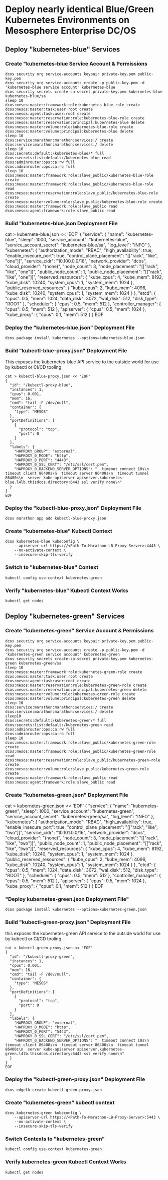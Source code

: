 # Deploy nearly identical Blue/Green Kubernetes Environments on Mesosphere Enterprise DC/OS

## Deploy "kubernetes-blue" Services
### Create "kubernetes-blue Service Account & Permissions
```
dcos security org service-accounts keypair private-key.pem public-key.pem
dcos security org service-accounts create -p public-key.pem -d 'kubernetes-blue service account' kubernetes-blue
dcos security secrets create-sa-secret private-key.pem kubernetes-blue kubernetes-blue/sa
sleep 10
dcos:mesos:master:framework:role:kubernetes-blue-role create
dcos:mesos:master:task:user:root create
dcos:mesos:agent:task:user:root create
dcos:mesos:master:reservation:role:kubernetes-blue-role create
dcos:mesos:master:reservation:principal:kubernetes-blue delete
dcos:mesos:master:volume:role:kubernetes-blue-role create
dcos:mesos:master:volume:principal:kubernetes-blue delete
sleep 10
dcos:service:marathon:marathon:services:/ create
dcos:service:marathon:marathon:services:/ delete
sleep 10
dcos:secrets:default:/kubernetes-blue/* full
dcos:secrets:list:default:/kubernetes-blue read
dcos:adminrouter:ops:ca:rw full
dcos:adminrouter:ops:ca:ro full
sleep 10
dcos:mesos:master:framework:role:slave_public/kubernetes-blue-role create
dcos:mesos:master:framework:role:slave_public/kubernetes-blue-role read
dcos:mesos:master:reservation:role:slave_public/kubernetes-blue-role create
dcos:mesos:master:volume:role:slave_public/kubernetes-blue-role create
dcos:mesos:master:framework:role:slave_public read
dcos:mesos:agent:framework:role:slave_public read
```
### Build "kubernetes-blue.json Deployment File
cat > kubernete-blue.json << 'EOF'
{
  "service": {
    "name": "kubernetes-blue",
    "sleep": 1000,
    "service_account": "kubernetes-blue",
    "service_account_secret": "kubernetes-blue/sa",
    "log_level": "INFO"
  },
  "kubernetes": {
    "authorization_mode": "RBAC",
    "high_availability": true,
    "enable_insecure_port": true,
    "control_plane_placement": "[[\"rack\", \"like\", \"one\"]]",
    "service_cidr": "10.100.0.0/16",
    "network_provider": "dcos",
    "cloud_provider": "(none)",
    "node_count": 3,
    "node_placement": "[[\"rack\", \"like\", \"one\"]]",
    "public_node_count": 1,
    "public_node_placement": "[[\"rack\", \"like\", \"one\"]]",
    "reserved_resources": {
      "kube_cpus": 4,
      "kube_mem": 8192,
      "kube_disk": 10240,
      "system_cpus": 1,
      "system_mem": 1024
    },
    "public_reserved_resources": {
      "kube_cpus": 2,
      "kube_mem": 4096,
      "kube_disk": 10240,
      "system_cpus": 1,
      "system_mem": 1024
    }
  },
  "etcd": {
    "cpus": 0.5,
    "mem": 1024,
    "data_disk": 3072,
    "wal_disk": 512,
    "disk_type": "ROOT"
  },
  "scheduler": {
    "cpus": 0.5,
    "mem": 512
  },
  "controller_manager": {
    "cpus": 0.5,
    "mem": 512
  },
  "apiserver": {
    "cpus": 0.5,
    "mem": 1024
  },
  "kube_proxy": {
    "cpus": 0.1,
    "mem": 512
  }
}
EOF
### Deploy the "kubernetes-blue.json" Deployment File
`dcos package install kubernetes --options=kubernetes-blue.json`
### Build "kubectl-blue-proxy.json" Deployment File
This exposes the kubernetes-blue API service to the outside world for use by kubectl or CI/CD tooling
```
cat > kubectl-blue-proxy.json << 'EOF'
{
  "id": "/kubectl-proxy-blue",
  "instances": 1,
  "cpus": 0.001,
  "mem": 16,
  "cmd": "tail -F /dev/null",
  "container": {
    "type": "MESOS"
  },
  "portDefinitions": [
    {
      "protocol": "tcp",
      "port": 0
    }
  ],
  "labels": {
    "HAPROXY_GROUP": "external",
    "HAPROXY_0_MODE": "http",
    "HAPROXY_0_PORT": "4443",
    "HAPROXY_0_SSL_CERT": "/etc/ssl/cert.pem",
    "HAPROXY_0_BACKEND_SERVER_OPTIONS": "  timeout connect 10s\n  timeout client 86400s\n  timeout server 86400s\n  timeout tunnel 86400s\n  server kube-apiserver apiserver.kubernetes-blue.l4lb.thisdcos.directory:6443 ssl verify none\n"
  }
}
EOF
```
### Deploy the "kubectl-blue-proxy.json" Deployment File
`dcos marathon app add kubectl-blue-proxy.json`
### Create "kubernetes-blue" Kubectl Context
```
dcos kubernetes-blue kubeconfig \
    --apiserver-url https://<Path-To-Marathon-LB-Proxy-Server>:4443 \
    --no-activate-context \
    --insecure-skip-tls-verify
```
### Switch to "kubernetes-blue" Context
`kubectl config use-context kubernetes-green`
### Verify "kubernetes-blue" Kubectl Context Works
`kubectl get nodes`








## Deploy "kubernetes-green" Services
### Create "kubernetes-green" Service Account & Permissions
```
dcos security org service-accounts keypair private-key.pem public-key.pem
dcos security org service-accounts create -p public-key.pem -d 'kubernetes-green service account' kubernetes-green
dcos security secrets create-sa-secret private-key.pem kubernetes-green kubernetes-green/sa
sleep 10
dcos:mesos:master:framework:role:kubernetes-green-role create
dcos:mesos:master:task:user:root create
dcos:mesos:agent:task:user:root create
dcos:mesos:master:reservation:role:kubernetes-green-role create
dcos:mesos:master:reservation:principal:kubernetes-green delete
dcos:mesos:master:volume:role:kubernetes-green-role create
dcos:mesos:master:volume:principal:kubernetes-green delete
sleep 10
dcos:service:marathon:marathon:services:/ create
dcos:service:marathon:marathon:services:/ delete
sleep10
dcos:secrets:default:/kubernetes-green/* full
dcos:secrets:list:default:/kubernetes-green read
dcos:adminrouter:ops:ca:rw full
dcos:adminrouter:ops:ca:ro full
sleep 10
dcos:mesos:master:framework:role:slave_public/kubernetes-green-role create
dcos:mesos:master:framework:role:slave_public/kubernetes-green-role read
dcos:mesos:master:reservation:role:slave_public/kubernetes-green-role create
dcos:mesos:master:volume:role:slave_public/kubernetes-green-role create
dcos:mesos:master:framework:role:slave_public read
dcos:mesos:agent:framework:role:slave_public read
```
### Create "kubernetes-green.json" Deployment File
cat > kubernetes-green.json << 'EOF'
{
  "service": {
    "name": "kubernetes-green",
    "sleep": 1000,
    "service_account": "kubernetes-green",
    "service_account_secret": "kubernetes-green/sa",
    "log_level": "INFO"
  },
  "kubernetes": {
    "authorization_mode": "RBAC",
    "high_availability": true,
    "enable_insecure_port": true,
    "control_plane_placement": "[[\"rack\", \"like\", \"two\"]]",
    "service_cidr": "10.101.0.0/16",
    "network_provider": "dcos",
    "cloud_provider": "(none)",
    "node_count": 3,
    "node_placement": "[[\"rack\", \"like\", \"two\"]]",
    "public_node_count": 1,
    "public_node_placement": "[[\"rack\", \"like\", \"two\"]]",
    "reserved_resources": {
      "kube_cpus": 4,
      "kube_mem": 8192,
      "kube_disk": 10240,
      "system_cpus": 1,
      "system_mem": 1024
    },
    "public_reserved_resources": {
      "kube_cpus": 2,
      "kube_mem": 4096,
      "kube_disk": 10240,
      "system_cpus": 1,
      "system_mem": 1024
    }
  },
  "etcd": {
    "cpus": 0.5,
    "mem": 1024,
    "data_disk": 3072,
    "wal_disk": 512,
    "disk_type": "ROOT"
  },
  "scheduler": {
    "cpus": 0.5,
    "mem": 512
  },
  "controller_manager": {
    "cpus": 0.5,
    "mem": 512
  },
  "apiserver": {
    "cpus": 0.5,
    "mem": 1024
  },
  "kube_proxy": {
    "cpus": 0.1,
    "mem": 512
  }
}
EOF
### "Deploy kubernetes-green.json Deployment File"
`dcos package install kubernetes --options=kubernetes-green.json`
### Build "kubectl-green-proxy.json" Deployment File
this exposes the kubernetes-green API service to the outside world for use by kubectl or CI/CD tooling
```
cat > kubectl-green-proxy.json << 'EOF'
{
  "id": "/kubectl-proxy-green",
  "instances": 1,
  "cpus": 0.001,
  "mem": 16,
  "cmd": "tail -F /dev/null",
  "container": {
    "type": "MESOS"
  },
  "portDefinitions": [
    {
      "protocol": "tcp",
      "port": 0
    }
  ],
  "labels": {
    "HAPROXY_GROUP": "external",
    "HAPROXY_0_MODE": "http",
    "HAPROXY_0_PORT": "5443",
    "HAPROXY_0_SSL_CERT": "/etc/ssl/cert.pem",
    "HAPROXY_0_BACKEND_SERVER_OPTIONS": "  timeout connect 10s\n  timeout client 86400s\n  timeout server 86400s\n  timeout tunnel 86400s\n  server kube-apiserver apiserver.kubernetes-green.l4lb.thisdcos.directory:6443 ssl verify none\n"
  }
}
EOF
```
### Deploy the "kubectl-green-proxy.json" Deployment File
`dcos edgelb create kubectl-green-proxy.json`
### Create "kubernetes-green" kubectl context
```
dcos kubernetes-green kubeconfig \
    --apiserver-url https://<Path-To-Marathon-LB-Proxy-Server>:5443 \
    --no-activate-context \
    --insecure-skip-tls-verify
```
### Switch Contexts to "kubernetes-green"
`kubectl config use-context kubernetes-green`
### Verify kubernetes-green Kubectl Context Works
`kubectl get nodes`
